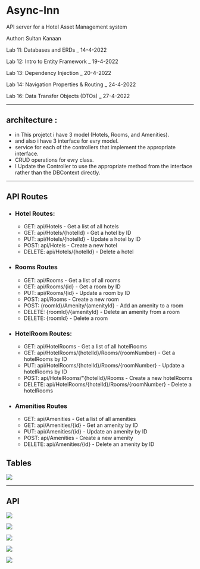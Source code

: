 # Async-Inn
 API server for a Hotel Asset Management system 

 Author: Sultan Kanaan

 Lab 11: Databases and ERDs _ 14-4-2022

 Lab 12: Intro to Entity Framework _ 19-4-2022

 Lab 13: Dependency Injection _ 20-4-2022
 
 Lab 14: Navigation Properties & Routing _ 24-4-2022
 
 Lab 16: Data Transfer Objects (DTOs) _ 27-4-2022




---
## architecture :

* in This projetct i have 3 model (Hotels, Rooms, and Amenities).
* and also i have 3 interface for evry model.
* service for each of the controllers that implement the appropriate interface.
* CRUD operations for evry class.
* I Update the Controller to use the appropriate method from the interface rather than the DBContext directly.

---
 ## API Routes
 
- ### Hotel Routes: 
  - GET: api/Hotels - Get a list of all hotels
  - GET: api/Hotels/{hotelId} - Get a hotel by ID
  - PUT: api/Hotels/{hotelId} - Update a hotel by ID
  - POST: api/Hotels - Create a new hotel
  - DELETE: api/Hotels/{hotelId} - Delete a hotel

- ### Rooms Routes
  - GET: api/Rooms - Get a list of all rooms
  - GET: api/Rooms/{id} - Get a room by ID
  - PUT: api/Rooms/{id} - Update a room by ID
  - POST: api/Rooms - Create a new room
  - POST: {roomId}/Amenity/{amenityId} - Add an amenity to a room
  - DELETE: {roomId}/{amenityId} - Delete an amenity from a room
  - DELETE: {roomId} - Delete a room

- ### HotelRoom Routes: 
  - GET: api/HotelRooms - Get a list of all hotelRooms
  - GET: api/HotelRooms/{hotelId}/Rooms/{roomNumber} - Get a hotelRooms by ID
  - PUT: api/HotelRooms/{hotelId}/Rooms/{roomNumber} - Update a hotelRooms by ID
  - POST: api/HotelRooms/"{hotelId}/Rooms - Create a new hotelRooms
  - DELETE: api/HotelRooms/{hotelId}/Rooms/{roomNumber} - Delete a hotelRooms

- ### Amenities Routes
  - GET: api/Amenities - Get a list of all amenities
  - GET: api/Amenities/{id} - Get an amenity by ID
  - PUT: api/Amenities/{id} - Update an amenity by ID
  - POST: api/Amenities - Create a new amenity
  - DELETE: api/Amenities/{id} - Delete an amenity by ID


## Tables 

![](./assets/Data.png)

---

## API

![](./assets/API.png)

![](./assets/APIRooms.png)

![](./assets/APIAMnetis.png)

![](./assets/Gethotelbyid.png)

![](./assets/CreateHotel.png)


